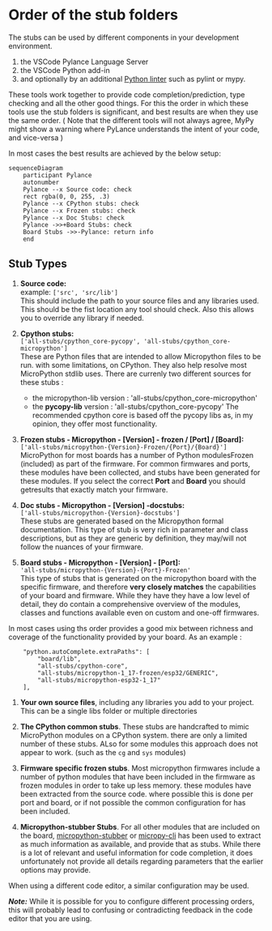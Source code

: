 # Order of the stub folders

The stubs can be used by different components in your development environment.
 1. the VSCode Pylance Language Server
 2. the VSCode Python add-in
 3. and optionally by an additional [Python linter](https://code.visualstudio.com/docs/python/linting#_specific-linters) such as pylint or mypy.
 
These  tools work together to provide code completion/prediction, type checking and all the other good things.
For this the order in which these tools use  the stub folders is significant, and best results are when they use the same order. 
( Note that the different tools will not always agree, MyPy might show a warning where PyLance understands the intent of your code, and vice-versa )

In most cases the best results are achieved by the below setup:

```{mermaid}
sequenceDiagram
    participant Pylance
    autonumber
    Pylance --x Source code: check 
    rect rgba(0, 0, 255, .3)
    Pylance --x CPython stubs: check 
    Pylance --x Frozen stubs: check 
    Pylance --x Doc Stubs: check 
    Pylance ->>+Board Stubs: check
    Board Stubs ->>-Pylance: return info 
    end
```

## Stub Types

 1. **Source code:**  
   example: `['src', 'src/lib'] `  
   This should include the path to your source files and any libraries used.  
   This should be the fist location any tool should check. Also this allows you to override any library if needed.

 2. **Cpython stubs:**  
   `['all-stubs/cpython_core-pycopy', 'all-stubs/cpython_core-micropython'] `  
   These are Python files that are intended to allow Micropython files to be run. with some limitations, on CPython. They also help resolve most MicroPython stdlib uses.
   There are currenly two different sources for these stubs : 
    - the micropython-lib version :  'all-stubs/cpython_core-micropython'
    - the **pycopy-lib** version :  'all-stubs/cpython_core-pycopy'
    The recommended cpython core is based off the pycopy libs as, in my opinion, they offer most functionality. 

 3. **Frozen stubs - Micropython - [Version] - frozen / [Port] / [Board]:**  
    `['all-stubs/micropython-{Version}-Frozen/{Port}/{Board}']`  
    MicroPython for most boards has a number of Python modulesFrozen (included) as part of the firmware.
    For common firmwares and ports, these modules have been collected, and stubs have been generated for these modules.
    If you select the correct **Port** and **Board** you should getresults that exactly match your firmware. 

 4. **Doc stubs - Micropython - [Version] -docstubs:**  
    `['all-stubs/micropython-{Version}-docstubs']`  
    These stubs are generated based on the Micropython formal documentation.
    This type of stub is very rich in parameter and class descriptions, but as they are generic by definition, they may/will not follow the nuances of your firmware.
    
 5. **Board stubs - Micropython - [Version] - [Port]:**  
   ` 'all-stubs/micropython-{Version}-{Port}-Frozen' `  
   This type of stubs that is generated on the micropython board with the specific firmware, and therefore **very closely matches** the capabilities of your board and firmware.
   While they have they have a low level of detail, they do contain a comprehensive overview of the modules, classes and functions available even on custom and one-off firmwares.

In most cases using ths order provides a good mix between richness and coverage of the functionality provided by your board.
As an example : 
```
    "python.autoComplete.extraPaths": [
        "board/lib",
        "all-stubs/cpython-core",
        "all-stubs/micropython-1_17-frozen/esp32/GENERIC",
        "all-stubs/micropython-esp32-1_17"
    ],

```

 1. **Your own source files**, including any libraries you add to your project.
 This can be a single libs folder or multiple directories

 2. **The CPython common stubs**. These stubs are handcrafted to mimic MicroPython modules on a CPython system.
 there are only a limited number of these stubs. ALso for some modules this approach does not appear to work. (such as the `cg` and `sys` modules)

 3. **Firmware specific frozen stubs**. Most micropython firmwares include a number of python modules that have been included in the firmware as frozen modules in order to take up less memory.
 these modules have been extracted from the source code. where possible this is done per port and board,  or if not possible the common configuration for has been included.

 4. **Micropython-stubber Stubs**. For all other modules that are included on the board, [micropython-stubber](https://github.com/Josverl/micropython-stubber) or [micropy-cli](https://github.com/BradenM/micropy-cli) has been used to extract as much information as available, and provide that as stubs. While there is a lot of relevant and useful information for code completion, it does unfortunately not provide all details regarding parameters that the earlier  options may provide.


When using a different code editor, a similar configuration may be used. 

 _**Note:**_ While it is possible for you to configure different processing orders, this will probably lead to confusing or contradicting feedback in the code editor that you are using.


